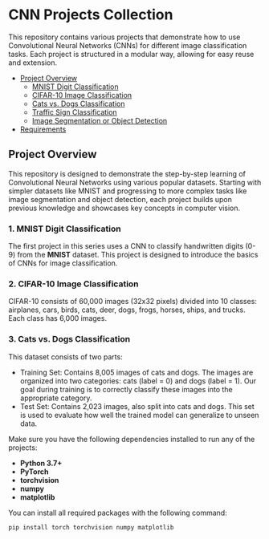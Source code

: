 # CNN Projects Collection

This repository contains various projects that demonstrate how to use Convolutional Neural Networks (CNNs) for different image classification tasks. Each project is structured in a modular way, allowing for easy reuse and extension.


- [Project Overview](#project-overview)
  - [MNIST Digit Classification](#1-mnist-digit-classification)
  - [CIFAR-10 Image Classification](#2-cifar-10-image-classification)
  - [Cats vs. Dogs Classification](#3-cats-vs-dogs-classification)
  - [Traffic Sign Classification](#traffic-sign-classification)
  - [Image Segmentation or Object Detection](#image-segmentation-or-object-detection)
- [Requirements](#requirements)
    

## Project Overview

This repository is designed to demonstrate the step-by-step learning of Convolutional Neural Networks using various popular datasets. Starting with simpler datasets like MNIST and progressing to more complex tasks like image segmentation and object detection, each project builds upon previous knowledge and showcases key concepts in computer vision.

### 1. MNIST Digit Classification

The first project in this series uses a CNN to classify handwritten digits (0-9) from the **MNIST** dataset. This project is designed to introduce the basics of CNNs for image classification.

### 2. CIFAR-10 Image Classification

CIFAR-10 consists of 60,000 images (32x32 pixels) divided into 10 classes: airplanes, cars, birds, cats, deer, dogs, frogs, horses, ships, and trucks. Each class has 6,000 images.

### 3. Cats vs. Dogs Classification
This dataset consists of two parts:

- Training Set: Contains 8,005 images of cats and dogs. The images are organized into two categories: cats (label = 0) and dogs (label = 1). Our goal during training is to correctly classify these images into the appropriate category.
- Test Set: Contains 2,023 images, also split into cats and dogs. This set is used to evaluate how well the trained model can generalize to unseen data.

Make sure you have the following dependencies installed to run any of the projects:

- **Python 3.7+**
- **PyTorch**
- **torchvision**
- **numpy**
- **matplotlib**

You can install all required packages with the following command:


``` bash
pip install torch torchvision numpy matplotlib

